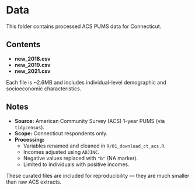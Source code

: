 # Data

This folder contains processed ACS PUMS data for Connecticut.

## Contents
- **new_2018.csv**  
- **new_2019.csv**  
- **new_2021.csv**

Each file is ~2.6MB and includes individual-level demographic and socioeconomic characteristics.

## Notes
- **Source:** American Community Survey (ACS) 1-year PUMS (via `tidycensus`).  
- **Scope:** Connecticut respondents only.  
- **Processing:**  
  - Variables renamed and cleaned in `R/01_download_ct_acs.R`.  
  - Incomes adjusted using `ADJINC`.  
  - Negative values replaced with `"b"` (NA marker).  
  - Limited to individuals with positive incomes.

These curated files are included for reproducibility — they are much smaller than raw ACS extracts.